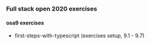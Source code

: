 ### Full stack open 2020 exercises

#### osa9 exercises

* first-steps-with-typescript    (exercises setup, 9.1 - 9.7)
